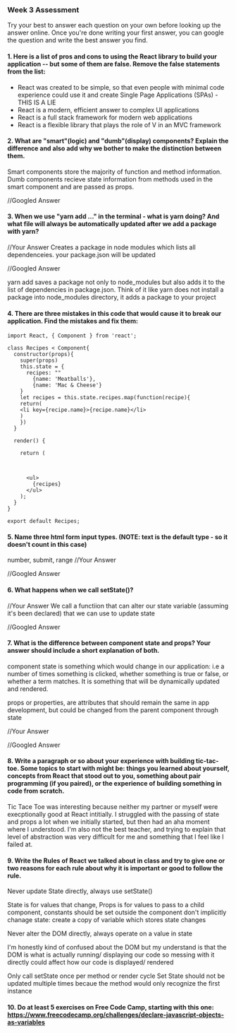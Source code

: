 ### Week 3 Assessment

Try your best to answer each question on your own before looking up the answer online. Once you're done writing your first answer, you can google the question and write the best answer you find.

#### 1. Here is a list of pros and cons to using the React library to build your application -- but some of them are false. Remove the false statements from the list:

- React was created to be simple, so that even people with minimal code experience could use it and create Single Page Applications (SPAs) - THIS IS A LIE
- React is a modern, efficient answer to complex UI applications
- React is a full stack framework for modern web applications
- React is a flexible library that plays the role of V in an MVC framework

 
 #### 2. What are "smart"(logic) and "dumb"(display) components? Explain the difference and also add why we bother to make the distinction between them.
 Smart components store the majority of function and method information.
 Dumb components recieve state information from methods used in the smart component and are passed as props.
 
 
 //Googled Answer
 
 
#### 3. When we use "yarn add ..." in the terminal - what is yarn doing? And what file will always be automatically updated after we add a package with yarn?

 
 
 //Your Answer
 Creates a package in node modules which lists all dependenceies. your package.json will be updated
 
 //Googled Answer
 
 yarn add saves a package not only to node_modules but also adds it to the list of dependencies in package.json. Think of it like yarn does not install a package into node_modules directory, it adds a package to your project
 
 
#### 4. There are three mistakes in this code that would cause it to break our application. Find the mistakes and fix them:

    import React, { Component } from 'react';

    class Recipes < Component{
      constructor(props){
        super(props)
        this.state = {
          recipes: ""
            {name: 'Meatballs'},
            {name: 'Mac & Cheese'}                
        }
        let recipes = this.state.recipes.map(function(recipe){
        return(
        <li key={recipe.name}>{recipe.name}</li>
        )
        })
      }

      render() {
    
        return (
    

    
          <ul>
            {recipes}
          </ul>
        );
      }
    }

    export default Recipes;

#### 5. Name three html form input types. (NOTE: text is the default type - so it doesn't count in this case)
 number, submit, range
 //Your Answer
 
 
 //Googled Answer
 
 
 #### 6. What happens when we call setState()?
 
 //Your Answer
We call a functiion that can alter our state variable (assuming it's been declared) that we can use to update state 
 
 
 //Googled Answer
 
 
 #### 7. What is the difference between component state and props? Your answer should include a short explanation of both.
 
 component state is something which would change in our application: i.e a number of times something is clicked, whether something is true or false, or whether a term matches.
 It is something that will be dynamically updated and rendered.
 
 props or properties, are attributes that should remain the same in app development, but could be changed from the parent component through state
 
 
 
 //Your Answer
 
 
 //Googled Answer
 
   
#### 8. Write a paragraph or so about your experience with building tic-tac-toe. Some topics to start with might be: things you learned about yourself, concepts from React that stood out to you, something about pair programming (if you paired), or the experience of building something in code from scratch.

Tic Tace Toe was interesting because neither my partner or myself were execptionally good at React intitially.  I struggled with the passing of state and props a lot when we initially started, but then had an aha moment where I understood. I'm also not the best teacher, and trying to explain that level of abstraction was very difficult for me and something that I feel like I failed at.


#### 9. Write the Rules of React we talked about in class and try to give one or two reasons for each rule about why it is important or good to follow the rule.

Never update State directly, always use setState()  

State is for values that change, Props is for values to pass to a child component, constants should be set outside the component
don't implicitly chanage state: create a copy of variable which stores state changes

Never alter the DOM directly, always operate on a value in state

I'm honestly kind of confused about the DOM but my understand is that the DOM is what is actually running/ displaying our code so messing with it directly could affect how our code is displayed/ rendered

Only call setState once per method or render cycle
Set State should not be updated multiple times becaue the method would only recognize the first instance




#### 10. Do at least 5 exercises on Free Code Camp, starting with this one: https://www.freecodecamp.org/challenges/declare-javascript-objects-as-variables

